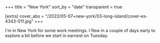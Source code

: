 +++
title = "New York"
sort_by = "date"
transparent = true

[extra]
cover_abs = "/2022/05-07+new-york/03-long-island/cover-es-4343-011.jpg"
+++

I'm in New York for some work meetings. I flew in a couple of days early to explore a bit before we start in earnest on Tuesday.
